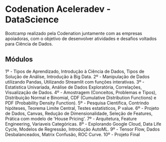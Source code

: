 # Codenation Aceleradev - DataScience

Bootcamp realizado pela Codenation juntamente com as empresas apoiadoras, com o objetivo de desenvolver atividades e desafios voltados para Ciência de Dados.

## Módulos

1º - Tipos de Aprendizado, Introdução à Ciência de Dados, Tipos de Solução de Análise, Introdução à Big Data.
2º - Manipulação de Dados utilizando Pandas, Utilizando Streamlit com funções interativas.
3º - Estatistica Univariada, Análise de Dados Exploratória, Correlações, Visualização de Dados.
4º - Amostragem (Conceitos, Problemas e Tipos), Distribuição Normal e Binomial, CDF (Cumulative Distribution Functions) e PDF (Probability Density Function).
5º - Pesquisa Cientifica, Contrindo hipóteses, Teorema Limite Central, Testes estatísticos, P value.
6º - Projeto de Dados, Canvas, Redução de Dimensionalidade, Seleção de Features, Prática com modelo de 'House Pricing'.
7º - Arquitetura, Feature Engineering,  Variaveis Categóricas.
8º - Explorando Google Cloud, Data Life Cycle, Modelos de Regressão, Introdução AutoML.
9º - Tensor Flow, Dados Desbalanceados, Matrix Confusão, ROC Curve.
10º - Projeto Final
